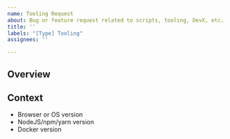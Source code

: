 ```yaml
---
name: Tooling Request
about: Bug or feature request related to scripts, tooling, DevX, etc.
title: ''
labels: "[Type] Tooling"
assignees: ''

---
```


<!-- Thanks for contributing to Calypso! Pick a clear title ("ETK: Build script fails to build SPT files") and proceed. -->

## Overview

<!-- Describe the problem with reproduction steps or suggest an improvement. -->

## Context

<!-- Provide more context (like software versions) as applicable. -->

- Browser or OS version
- NodeJS/npm/yarn version
- Docker version
